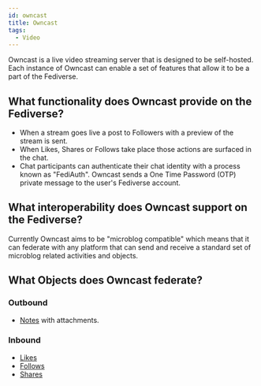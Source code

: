 ```yaml
---
id: owncast
title: Owncast
tags:
  - Video
---
```


Owncast is a live video streaming server that is designed to be self-hosted. Each instance of Owncast can enable a set of features that allow it to be a part of the Fediverse.

## What functionality does Owncast provide on the Fediverse?

- When a stream goes live a post to Followers with a preview of the stream is sent.
- When Likes, Shares or Follows take place those actions are surfaced in the chat.
- Chat participants can authenticate their chat identity with a process known as "FediAuth". Owncast sends a One Time Password (OTP) private message to the user's Fediverse account.

## What interoperability does Owncast support on the Fediverse?

Currently Owncast aims to be "microblog compatible" which means that it can federate with any platform that can send and receive a standard set of microblog related activities and objects.

## What Objects does Owncast federate?

### Outbound

- [Notes](create/note) with attachments.

### Inbound

- [Likes](like)
- [Follows](follow)
- [Shares](announce)
